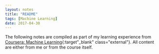 ```yaml
---
layout: notes
title: "README"
tags: [Machine Learning]       
date: 2017-04-30     
---
```


The following notes are compiled as part of my learning experience from 
[Coursera: Machine Learning](https://www.coursera.org/learn/machine-learning/){:target"_blank" class="external"}. All content are either from me or from the course itself.
